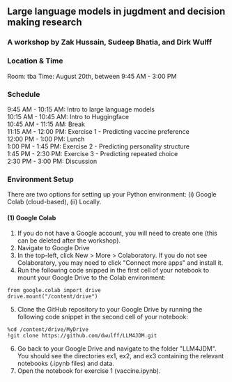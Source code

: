 ## Large language models in jugdment and decision making research
### A workshop by Zak Hussain, Sudeep Bhatia, and Dirk Wulff


### Location & Time
Room: tba
Time: August 20th, between 9:45 AM - 3:00 PM

### Schedule
9:45 AM - 10:15 AM: Intro to large language models<br>
10:15 AM - 10:45 AM: Intro to Huggingface<br>
10:45 AM - 11:15 AM: Break<br>
11:15 AM - 12:00 PM: Exercise 1 - Predicting vaccine preference<br>
12:00 PM - 1:00 PM: Lunch<br>
1:00 PM - 1:45 PM: Exercise 2 - Predicting personality structure<br>
1:45 PM - 2:30 PM: Exercise 3 - Predicting repeated choice<br>
2:30 PM - 3:00 PM: Discussion<br>

### Environment Setup
There are two options for setting up your Python environment: (i) Google Colab (cloud-based), (ii) Locally.

#### (1) Google Colab
1. If you do not have a Google account, you will need to create one (this can be deleted after the workshop).
2. Navigate to Google Drive 
3. In the top-left, click New > More > Colaboratory. If you do not see Colaboratory, you may need to click "Connect more apps" and install it.
4. Run the following code snipped in the first cell of your notebook to mount your Google Drive to the Colab environment:
```
from google.colab import drive
drive.mount("/content/drive")
```
5. Clone the GitHub repository to your Google Drive by running the following code snippet in the second cell of your notebook:
```
%cd /content/drive/MyDrive
!git clone https://github.com/dwulff/LLM4JDM.git
```
6. Go back to your Google Drive and navigate to the folder "LLM4JDM". You should see the directories ex1, ex2, and ex3 containing the relevant notebooks (.ipynb files) and data.
7. Open the notebook for exercise 1 (vaccine.ipynb).


